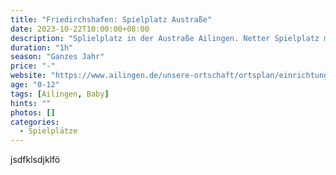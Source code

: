 ```yaml
---
title: "Friedirchshafen: Spielplatz Austraße"
date: 2023-10-22T10:00:00+08:00
description: "Splielplatz in der Austraße Ailingen. Netter Spielplatz mit Sandkasten, Rutsche, (Baby-)Schaukel, Klettergerüst, Karussell, Tischtennisplatte und kleinen Fußballtoren. Ruhig gelegen und komplett umzäunt."
duration: "1h"
season: "Ganzes Jahr"
price: "-"
website: "https://www.ailingen.de/unsere-ortschaft/ortsplan/einrichtungen-detail/fuid/4209/fcat/spiel-und-bolzplaetze-ailingen/facility/spielplatz-austrasse/"
age: "0-12"
tags: [Ailingen, Baby]
hints: ""
photos: []
categories:
  - Spielplätze
---
```

jsdfklsdjklfö